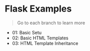 # Flask Examples

> Go to each branch to learn more

- 01: Basic Setu
- 02: Basic HTML Templates
- 03: HTML Template Inheritance

